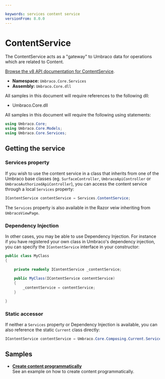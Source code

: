 ```yaml
---

keywords: services content service
versionFrom: 8.0.0
---
```


# ContentService

The ContentService acts as a "gateway" to Umbraco data for operations which are related to Content.

[Browse the v8 API documentation for ContentService](https://our.umbraco.com/apidocs/v8/csharp/api/Umbraco.Core.Services.IContentService.html).

 * **Namespace:** `Umbraco.Core.Services`
 * **Assembly:** `Umbraco.Core.dll`

All samples in this document will require references to the following dll:

* Umbraco.Core.dll

All samples in this document will require the following using statements:

```csharp
using Umbraco.Core;
using Umbraco.Core.Models;
using Umbraco.Core.Services;
```

## Getting the service

### Services property
If you wish to use the content service in a class that inherits from one of the Umbraco base classes (eg. `SurfaceController`, `UmbracoApiController` or `UmbracoAuthorizedApiController`), you can access the content service through a local `Services` property:

```csharp
IContentService contentService = Services.ContentService;
```

The `Services` property is also available in the Razor veiw inheriting from `UmbracoViewPage`.

### Dependency Injection

In other cases, you may be able to use Dependency Injection. For instance if you have registered your own class in Umbraco's dependency injection, you can specify the `IContentService` interface in your constructor:

```csharp
public class MyClass
{

    private readonly IContentService _contentService;
    
    public MyClass(IContentService contentService)
    {
        _contentService = contentService;
    }

}
```

### Static accessor

If neither a `Services` property or Dependency Injection is available, you can also reference the static `Current` class directly:

```csharp
IContentService contentService = Umbraco.Core.Composing.Current.Services.ContentService;
```

## Samples

* [**Create content programmatically**](/ContentService/Create-content-programmatically.md)<br />See an example on how to create content programmatically.

